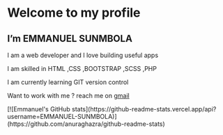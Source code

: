 <h1>Welcome to my profile</h1>
<h2> I’m EMMANUEL SUNMBOLA </h2>

<p> I am a web developer and I love building useful apps </p> 
<p>I am skilled in HTML ,CSS ,BOOTSTRAP ,SCSS ,PHP</p>
<p>I am currently learning GIT version control</p>
<p> Want to work with me ? reach me on <a href="mailto:adedayoemmanuel729@gmail.com">gmail</a> </p>
<p>[![Emmanuel's GitHub stats](https://github-readme-stats.vercel.app/api?username=EMMANUEL-SUNMBOLA)](https://github.com/anuraghazra/github-readme-stats)</p>
<!---
EMMANUEL-SUNMBOLA/EMMANUEL-SUNMBOLA is a ✨ special ✨ repository because its `README.md` (this file) appears on your GitHub profile.
You can click the Preview link to take a look at your changes.
--->
